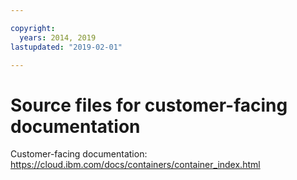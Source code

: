 ```yaml
---

copyright:
  years: 2014, 2019
lastupdated: "2019-02-01"

---
```



# Source files for customer-facing documentation

Customer-facing documentation: https://cloud.ibm.com/docs/containers/container_index.html


